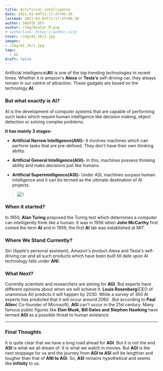 ```yaml
---
title: Artificial intelligence
date: 2021-03-04T11:17:47+05:30
lastmod: 2021-03-04T11:17:47+05:30
author: SAUVIK DEY
avatar: /img/Avatar_M.png
# authorlink: https://author.site
cover: /img/AI_16/1.jpg
images: 
- /img/AI_16/1.jpg
tags:
  - AI
draft: false
---
```


Artificial intelligence(**AI**) is one of the top trending technologies in recent times. Whether it is
amazon's **Alexa** or **Tesla's** self-driving car, they always remain in our centre of attraction.
These gadgets are based on the technology **AI.**

<!--more-->

### But what exactly is AI?
AI is the development of computer systems that are capable of performing such tasks which
require human intelligence like decision making, object detection or solving complex
problems.

**It has mainly 3 stages-**
* **Artificial Narrow Intelligence(ANI)-** It involves machines which can perform tasks
that are pre-defined. They don't have their own thinking ability.

* **Artificial General Intelligence(AGI)-** In this, machines possess thinking ability and
make decisions just like humans.

* **Artificial Superintelligence(ASI)-** Under ASI, machines surpass human intelligence
and it can be termed as the ultimate destination of AI projects.

> ![1](/img/AI_16/1.jpg)

### When it started?
In 1950, **Alan Turing** proposed the Turing test which determines a computer can intelligently
think like a human. It was in 1956 when **John McCarthy** first coined the term **AI** and in
1959, the first **AI** lab was established at MIT.


### Where We Stand Currently?
Siri (Apple's personal assistant), Amazon's product Alexa and Tesla's self-driving car and all
such products which have been built till date upon AI technology falls under **ANI.**

### What Next?
Currently scientists and researchers are aiming for **AGI**. But experts have different opinions
about when we will achieve it. **Louis Rosenberg**(CEO of unanimous AI) predicts it will
happen by 2030. While a survey of 350 AI experts has predicted that it will occur around
2060 . But according to **Paul Allen**( Co-founder of Microsoft), **AGI** can't occur in the 21st
century. Many famous public figures like **Elon Musk, Bill Gates and Stephen Hawking**
have termed **AGI** as a possible threat to human existence.

---

### Final Thoughts
It is quite clear that we have a long road ahead for **AGI**. But it is not the end. **ASI** is what we
all dream of. It is what we watch in movies. But **AGI** is the next stoppage for us and the
journey from **AGI to ASI** will be lengthier and tougher than that of **ANI to AGI**. So, **ASI**
remains hypothetical and seems like **infinity** to us.
